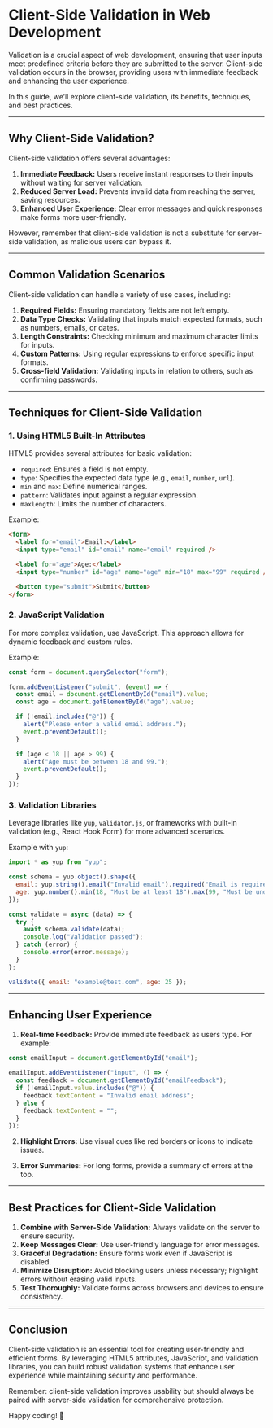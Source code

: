 # Client-Side Validation in Web Development

Validation is a crucial aspect of web development, ensuring that user inputs meet predefined criteria before they are submitted to the server. Client-side validation occurs in the browser, providing users with immediate feedback and enhancing the user experience.

In this guide, we’ll explore client-side validation, its benefits, techniques, and best practices.

---

## Why Client-Side Validation?

Client-side validation offers several advantages:

1. **Immediate Feedback:** Users receive instant responses to their inputs without waiting for server validation.
2. **Reduced Server Load:** Prevents invalid data from reaching the server, saving resources.
3. **Enhanced User Experience:** Clear error messages and quick responses make forms more user-friendly.

However, remember that client-side validation is not a substitute for server-side validation, as malicious users can bypass it.

---

## Common Validation Scenarios

Client-side validation can handle a variety of use cases, including:

1. **Required Fields:** Ensuring mandatory fields are not left empty.
2. **Data Type Checks:** Validating that inputs match expected formats, such as numbers, emails, or dates.
3. **Length Constraints:** Checking minimum and maximum character limits for inputs.
4. **Custom Patterns:** Using regular expressions to enforce specific input formats.
5. **Cross-field Validation:** Validating inputs in relation to others, such as confirming passwords.

---

## Techniques for Client-Side Validation

### 1. Using HTML5 Built-In Attributes

HTML5 provides several attributes for basic validation:

- `required`: Ensures a field is not empty.
- `type`: Specifies the expected data type (e.g., `email`, `number`, `url`).
- `min` and `max`: Define numerical ranges.
- `pattern`: Validates input against a regular expression.
- `maxlength`: Limits the number of characters.

Example:

```html
<form>
  <label for="email">Email:</label>
  <input type="email" id="email" name="email" required />

  <label for="age">Age:</label>
  <input type="number" id="age" name="age" min="18" max="99" required />

  <button type="submit">Submit</button>
</form>
```

### 2. JavaScript Validation

For more complex validation, use JavaScript. This approach allows for dynamic feedback and custom rules.

Example:

```javascript
const form = document.querySelector("form");

form.addEventListener("submit", (event) => {
  const email = document.getElementById("email").value;
  const age = document.getElementById("age").value;

  if (!email.includes("@")) {
    alert("Please enter a valid email address.");
    event.preventDefault();
  }

  if (age < 18 || age > 99) {
    alert("Age must be between 18 and 99.");
    event.preventDefault();
  }
});
```

### 3. Validation Libraries

Leverage libraries like `yup`, `validator.js`, or frameworks with built-in validation (e.g., React Hook Form) for more advanced scenarios.

Example with `yup`:

```javascript
import * as yup from "yup";

const schema = yup.object().shape({
  email: yup.string().email("Invalid email").required("Email is required"),
  age: yup.number().min(18, "Must be at least 18").max(99, "Must be under 99"),
});

const validate = async (data) => {
  try {
    await schema.validate(data);
    console.log("Validation passed");
  } catch (error) {
    console.error(error.message);
  }
};

validate({ email: "example@test.com", age: 25 });
```

---

## Enhancing User Experience

1. **Real-time Feedback:** Provide immediate feedback as users type. For example:

```javascript
const emailInput = document.getElementById("email");

emailInput.addEventListener("input", () => {
  const feedback = document.getElementById("emailFeedback");
  if (!emailInput.value.includes("@")) {
    feedback.textContent = "Invalid email address";
  } else {
    feedback.textContent = "";
  }
});
```

2. **Highlight Errors:** Use visual cues like red borders or icons to indicate issues.

3. **Error Summaries:** For long forms, provide a summary of errors at the top.

---

## Best Practices for Client-Side Validation

1. **Combine with Server-Side Validation:** Always validate on the server to ensure security.
2. **Keep Messages Clear:** Use user-friendly language for error messages.
3. **Graceful Degradation:** Ensure forms work even if JavaScript is disabled.
4. **Minimize Disruption:** Avoid blocking users unless necessary; highlight errors without erasing valid inputs.
5. **Test Thoroughly:** Validate forms across browsers and devices to ensure consistency.

---

## Conclusion

Client-side validation is an essential tool for creating user-friendly and efficient forms. By leveraging HTML5 attributes, JavaScript, and validation libraries, you can build robust validation systems that enhance user experience while maintaining security and performance.

Remember: client-side validation improves usability but should always be paired with server-side validation for comprehensive protection.

Happy coding! 🚀
